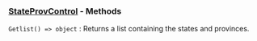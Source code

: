 ### [StateProvControl](<../StateProvControl.md>) - Methods
`Getlist() => object`
: Returns a list containing the states and provinces.